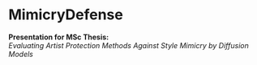 # MimicryDefense

**Presentation for MSc Thesis:**  
*Evaluating Artist Protection Methods Against Style Mimicry by Diffusion Models*
